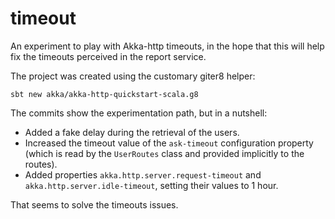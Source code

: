 # timeout
An experiment to play with Akka-http timeouts, in the hope that this will help fix the timeouts perceived in the report service.

The project was created using the customary giter8 helper:
```
sbt new akka/akka-http-quickstart-scala.g8
```

The commits show the experimentation path, but in a nutshell:
- Added a fake delay during the retrieval of the users.
- Increased the timeout value of the `ask-timeout` configuration property (which is read by the `UserRoutes` class and provided implicitly to the routes).
- Added properties `akka.http.server.request-timeout` and `akka.http.server.idle-timeout`, setting their values to 1 hour.

That seems to solve the timeouts issues.
